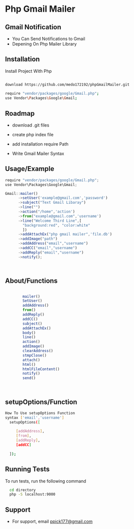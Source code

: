 
# Php Gmail Mailer


## Gmail Notification

 - You Can Send Notifications to Gmail 
 - Depening On Php Mailer Library
 

## Installation

Install Project With Php

```bash
  
download https://github.com/medo172192/phpGmailMailer.git
 
require "vendor/packages/google/Gmail.php";
use Vendor\Packages\Google\Gmail;
```
    
## Roadmap

- download .git files

- create php index file

- add installation require Path

- Write Gmail Mailer Syntax


## Usage/Example

```javascript
require "vendor/packages/google/Gmail.php";
use Vendor\Packages\Google\Gmail;

Gmail::mailer()
      ->setUser('example@gmail.com','password')
      ->subject("Text Gmail Libaray")
      ->line("")
      ->action("/home",'action')
      ->from("example@gmail.com",'username')
      ->line("Welcome Third Line",[ 
        "background:red", "color:white"
        ])
      ->addAttachEx("php gmail mailer",'file.db')
      ->addImage("path")
      ->addAddress("email","username")
      ->addCC("email","username")
      ->addReply("email","username")
      ->notify();




```



## About/Functions

```javascript

        mailer() 
        SetUser()
        addAddress()
        from()
        addReply()
        addCC()
        subject()
        addAttachEx()
        body()
        line()
        action()
        addImage()
        clearAddress()
        stmpClose()
        attach()
        html()
        htmlFileContent()
        notify()
        send()




```





## setupOptions/Function

 

```bash
How To Use setupOptions Function
syntax ['email','username']
  setupOptions([
     
     [addAddress],
     [from],
     [addReply],
     [addCC]
    
  ]);
```



## Running Tests

To run tests, run the following command

```bash
  cd directory 
  php -S localhost:9000
```


## Support

- For support, email ppick177@gmail.com 

